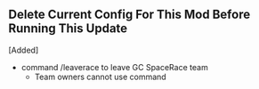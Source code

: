 ## Delete Current Config For This Mod Before Running This Update

[Added]

 - command /leaverace to leave GC SpaceRace team
 	- Team owners cannot use command

